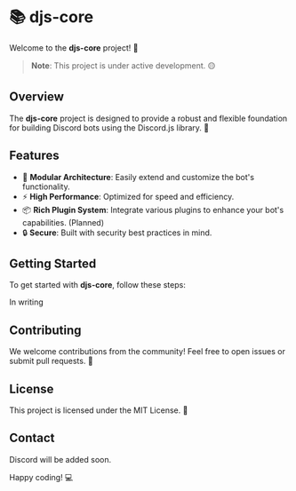 # 📚 djs-core

Welcome to the **djs-core** project! 🎉

> **Note**: This project is under active development. 🟡

## Overview

The **djs-core** project is designed to provide a robust and flexible foundation for building Discord bots using the Discord.js library. 🚀

## Features

- 🔧 **Modular Architecture**: Easily extend and customize the bot's functionality.
- ⚡ **High Performance**: Optimized for speed and efficiency.
- 📦 **Rich Plugin System**: Integrate various plugins to enhance your bot's capabilities. (Planned)
- 🔒 **Secure**: Built with security best practices in mind.

## Getting Started

To get started with **djs-core**, follow these steps:
 
In writing

## Contributing

We welcome contributions from the community! Feel free to open issues or submit pull requests. 🤝

## License

This project is licensed under the MIT License. 📄

## Contact

<!-- For any questions or support, please reach out to us at [discord](mailto:support@example.com). 📧 -->

Discord will be added soon.

Happy coding! 💻